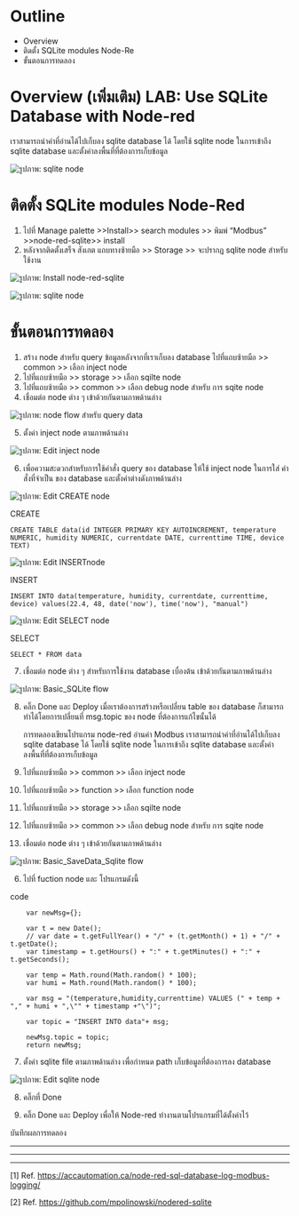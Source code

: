 # **Outline**
- Overview 
- ติดตั้ง SQLite modules Node-Re
- ขั้นตอนการทดลอง


# **Overview (เพิ่มเติม) LAB: Use SQLite Database with Node-red**

 เราสามารถนำค่าที่อ่านได้ไปเก็บลง sqlite database ได้ โดยใช้ sqlite node  ในการเข้าถึง sqlite database และตั้งค่าลงพื้นที่ที่ต้องการเก็บข้อมูล


![รูปภาพ: sqlite node](https://paper-attachments.dropboxusercontent.com/s_B3016295DF2DA47BC44487210D359337B3B06F4BFA89777BB9C2F7C20A1E2E08_1669257489613_image.png)


# **ติดตั้ง SQLite modules Node-Red**
1. ไปที่ Manage palette >>Install>> search modules >> พิมพ์ “Modbus” >>node-red-sqlite>> install
2. หลังจากติดตั้งเสร็จ สังเกต แถบทางซ้ายมือ >> Storage >> จะปรากฎ sqlite node สำหรับใช้งาน



![รูปภาพ: Install node-red-sqlite](https://paper-attachments.dropboxusercontent.com/s_B3016295DF2DA47BC44487210D359337B3B06F4BFA89777BB9C2F7C20A1E2E08_1669175748274_file.png)



![รูปภาพ: sqlite node](https://paper-attachments.dropboxusercontent.com/s_B3016295DF2DA47BC44487210D359337B3B06F4BFA89777BB9C2F7C20A1E2E08_1669175994590_file.png)



# **ขั้นตอนการทดลอง**

1. สร้าง node สำหรับ query ข้อมูลหลังจากที่เราเก็บลง database ไปที่แถบซ้ายมือ >> common >> เลือก inject node
2. ไปที่แถบซ้ายมือ >> storage >> เลือก sqilte node
3. ไปที่แถบซ้ายมือ >> common >> เลือก debug node สำหรับ การ sqite node
4. เชื่อมต่อ node ต่าง ๆ เข้าด้วยกันตามภาพด้านล่าง


![รูปภาพ: node flow สำหรับ query data](https://paper-attachments.dropboxusercontent.com/s_B3016295DF2DA47BC44487210D359337B3B06F4BFA89777BB9C2F7C20A1E2E08_1669284321153_image.png)



5. ตั้งค่า inject node  ตามภาพด้านล่าง


![รูปภาพ: Edit inject node](https://paper-attachments.dropboxusercontent.com/s_B3016295DF2DA47BC44487210D359337B3B06F4BFA89777BB9C2F7C20A1E2E08_1669284346470_image.png)

6. เพื่อความสะดวกสำหรับการใช้คำสั่ง query ของ database ให้ใช้ inject node ในการใส่ คำสั่งที่จำเป็น ของ database และตั้งค่าต่างดังภาพด้านล่าง


![รูปภาพ: Edit CREATE node](https://paper-attachments.dropboxusercontent.com/s_B3016295DF2DA47BC44487210D359337B3B06F4BFA89777BB9C2F7C20A1E2E08_1669176588760_image.png)


 CREATE

    CREATE TABLE data(id INTEGER PRIMARY KEY AUTOINCREMENT, temperature NUMERIC, humidity NUMERIC, currentdate DATE, currenttime TIME, device TEXT)


![รูปภาพ: Edit INSERTnode](https://paper-attachments.dropboxusercontent.com/s_B3016295DF2DA47BC44487210D359337B3B06F4BFA89777BB9C2F7C20A1E2E08_1669176905927_image.png)


INSERT

    INSERT INTO data(temperature, humidity, currentdate, currenttime, device) values(22.4, 48, date('now'), time('now'), "manual")


![รูปภาพ: Edit SELECT  node](https://paper-attachments.dropboxusercontent.com/s_B3016295DF2DA47BC44487210D359337B3B06F4BFA89777BB9C2F7C20A1E2E08_1669176994354_image.png)


SELECT 

    SELECT * FROM data


7. เชื่อมต่อ node ต่าง ๆ สำหรับการใช้งาน database เบื่องต้น เข้าด้วยกันตามภาพด้านล่าง


![รูปภาพ: Basic_SQLite flow](https://paper-attachments.dropboxusercontent.com/s_B3016295DF2DA47BC44487210D359337B3B06F4BFA89777BB9C2F7C20A1E2E08_1669285856022_image.png)

8. คลิ๊ก Done และ Deploy เมื่อเราต้องการสร้างหรือเปลี่ยน table ของ database ก็สามารถทำได้โดยการเปลี่ยนที่ msg.topic ของ node ที่ต้องการแก้ไขนั้นได้

   การทดลองเขียนโปรแกรม node-red อ่านค่า Modbus เราสามารถนำค่าที่อ่านได้ไปเก็บลง sqlite database ได้ โดยใช้ sqlite node  ในการเข้าถึง sqlite database และตั้งค่าลงพื้นที่ที่ต้องการเก็บข้อมูล


1. ไปที่แถบซ้ายมือ >> common >> เลือก inject node
2. ไปที่แถบซ้ายมือ >> function >> เลือก function node
3. ไปที่แถบซ้ายมือ >> storage >> เลือก sqilte node
4. ไปที่แถบซ้ายมือ >> common >> เลือก debug node สำหรับ การ sqite node
5. เชื่อมต่อ node ต่าง ๆ เข้าด้วยกันตามภาพด้านล่าง


![รูปภาพ: Basic_SaveData_Sqlite flow](https://paper-attachments.dropboxusercontent.com/s_B3016295DF2DA47BC44487210D359337B3B06F4BFA89777BB9C2F7C20A1E2E08_1669283472321_image.png)


 

6. ไปที่ fuction node และ โปรแกรมดังนี้

code 
```
    var newMsg={};
    
    var t = new Date();
    // var date = t.getFullYear() + "/" + (t.getMonth() + 1) + "/" + t.getDate();
    var timestamp = t.getHours() + ":" + t.getMinutes() + ":" + t.getSeconds();
    
    var temp = Math.round(Math.random() * 100); 
    var humi = Math.round(Math.random() * 100);
    
    var msg = "(temperature,humidity,currenttime) VALUES (" + temp + "," + humi + ",\"" + timestamp +"\")";
    
    var topic = "INSERT INTO data"+ msg;
    
    newMsg.topic = topic;
    return newMsg;
```   


7. ตั้งค่า sqlite file  ตามภาพด้านล่าง เพื่อกำหนด path เก็บข้อมูลที่ต้องการลง database


![รูปภาพ: Edit sqlite node](https://paper-attachments.dropboxusercontent.com/s_B3016295DF2DA47BC44487210D359337B3B06F4BFA89777BB9C2F7C20A1E2E08_1669283777216_image.png)



8. คลิ๊กที่ Done 


14. คลิ๊ก Done และ Deploy เพื่อให้ Node-red ทำงานตามโปรแกรมที่ได้ตั้งค่าไว้


บันทึกผลการทดลอง

----------




----------
----------

[1] Ref. https://accautomation.ca/node-red-sql-database-log-modbus-logging/

[2] Ref. https://github.com/mpolinowski/nodered-sqlite

